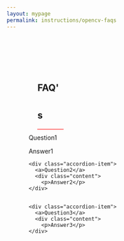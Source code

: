 ```yaml
---
layout: mypage
permalink: instructions/opencv-faqs
---
```

<style>
  .container-faq{
    margin-top: 100px;
    max-width: 80%;
    margin-right: auto;
    margin-left: auto;
  }
  .container-faq h2{
    margin-left: 20px;
    line-height: 3;
    display: block;
    width: 60px;
    margin-bottom: 10px;
    border-bottom: 1px solid red;
  }
  
@media(max-width: 767px){
  .container-faq{
    max-width: 100%;
  }
}
</style>
<div class="container-faq">
 
  <h2>FAQ's</h2>
 
  <div class="accordion">
    <div class="accordion-item">
      <a>Question1</a>
      <div class="content">
        <p>Answer1</p>
    </div>

    <div class="accordion-item">
      <a>Question2</a>
      <div class="content">
        <p>Answer2</p>
    </div>


    <div class="accordion-item">
      <a>Question3</a>
      <div class="content">
        <p>Answer3</p>
    </div>

  </div>
  
</div>